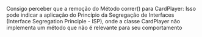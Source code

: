 Consigo perceber que a remoção do Método correr() para CardPlayer: Isso pode indicar a aplicação do Princípio da Segregação de Interfaces (Interface Segregation Principle - ISP), onde a classe CardPlayer não implementa um método que não é relevante para seu comportamento